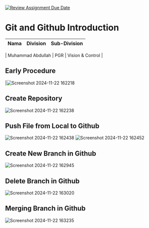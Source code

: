 [![Review Assignment Due Date](https://classroom.github.com/assets/deadline-readme-button-22041afd0340ce965d47ae6ef1cefeee28c7c493a6346c4f15d667ab976d596c.svg)](https://classroom.github.com/a/tbEHDGEc)
# Git and Github Introduction

| Nama  | Division        | Sub-Division  |
| ----- | ---------- | ---------- |

| Muhammad Abdullah   | PGR | Vision & Control |

## Early Procedure

|![Screenshot 2024-11-22 162218](https://github.com/user-attachments/assets/c4eef056-c376-4556-a8bf-52a5d1d77a85)

## Create Repository

![Screenshot 2024-11-22 162238](https://github.com/user-attachments/assets/7029481d-22e0-470e-8ea4-2a6131895395)

## Push File from Local to Github

![Screenshot 2024-11-22 162438](https://github.com/user-attachments/assets/2ab95055-82be-4020-bb6a-267ab1a7f4dd)
![Screenshot 2024-11-22 162452](https://github.com/user-attachments/assets/a5e118b7-c6e4-49bc-b985-324ade1e4d29)

## Create New Branch in Github 

![Screenshot 2024-11-22 162945](https://github.com/user-attachments/assets/1beebb94-a99f-4b3e-8b2a-81f086b0ed99)


## Delete Branch in Github

![Screenshot 2024-11-22 163020](https://github.com/user-attachments/assets/97d82c52-def0-4c98-b633-530aeaa3a3ac)


## Merging Branch in Github

![Screenshot 2024-11-22 163235](https://github.com/user-attachments/assets/463addb9-6d9d-447c-9c4e-7ae9122be272)



